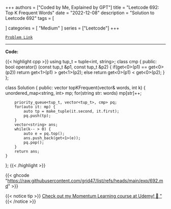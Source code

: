 
+++
authors = ["Coded by Me, Explained by GPT"]
title = "Leetcode 692: Top K Frequent Words"
date = "2022-12-08"
description = "Solution to Leetcode 692"
tags = [
    
]
categories = [
    "Medium"
]
series = ["Leetcode"]
+++



[`Problem Link`](https://leetcode.com/problems/top-k-frequent-words/description/)

---

**Code:**

{{< highlight cpp >}}
using tup_t = tuple<int, string>;
class cmp {
public:
    bool operator() (const tup_t &p1, const tup_t &p2) {
        if(get<0>(p1) == get<0>(p2)) return get<1>(p1) > get<1>(p2);
        else return get<0>(p1) < get<0>(p2);
    }
};

class Solution {
public:
    vector<string> topKFrequent(vector<string>& words, int k) {
        unordered_map<string, int> mp;
        for(string str: words)
            mp[str]++;

        priority_queue<tup_t, vector<tup_t>, cmp> pq;
        for(auto it: mp) {
            auto tp = make_tuple(it.second, it.first);
            pq.push(tp);
        }
        vector<string> ans;
        while(k-- > 0) {
            auto e = pq.top();
            ans.push_back(get<1>(e));
            pq.pop();
        }
        return ans;
    }
};
{{< /highlight >}}

{{< ghcode "https://raw.githubusercontent.com/grid47/list/refs/heads/main/exp/692.md" >}}

{{< notice tip >}}
[Check out my Momentum Learning course at Udemy! 🚀 "](https://www.udemy.com/course/blind-75-the-data-structures-and-algorithms-essentials/)
{{< /notice >}}

